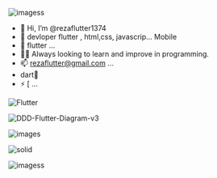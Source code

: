 ![imagess](https://github.com/user-attachments/assets/6f2c7033-c7db-4aa3-9bd0-ff42e158aa1a)



- 👋 Hi, I’m @rezaflutter1374
- 👀 devloper flutter , html,css, javascrip... Mobile 
- 🌱  flutter ...
- 🧑‍💻 Always looking to learn and improve in programming.
- 📫 rezaflutter@gmail.com  ...
- dart💪
- ⚡ [ ...


![Flutter](https://github.com/user-attachments/assets/1f9b1b19-c9d9-4555-bcf4-ee5d30ac370a)







![DDD-Flutter-Diagram-v3](https://github.com/user-attachments/assets/531ad9a2-f8df-4ccc-a76f-861cef9b7fa9)








![images](https://github.com/user-attachments/assets/b425aae8-3834-4015-9485-f7ef8c0d0400)







![solid](https://github.com/user-attachments/assets/83ca4919-00b8-4e0e-97c3-c7316db68f2a)






![imagess](https://github.com/user-attachments/assets/6f2c7033-c7db-4aa3-9bd0-ff42e158aa1a)
